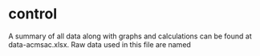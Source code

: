# control
A summary of all data along with graphs and calculations can be found at data-acmsac.xlsx. Raw data used in this file are named  
